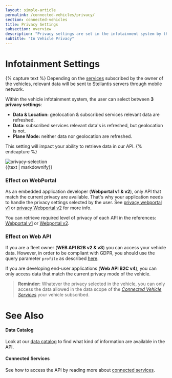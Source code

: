 ```yaml
---
layout: simple-article
permalink: /connected-vehicles/privacy/
section: connected-vehicles
title: Privacy Settings
subsection: overview
description: "Privacy settings are set in the infotainment system by the owner of the vehicle. Find information about these settings here."
subtitle: "In Vehicle Privacy"
---
```


# Infotainment Settings

{% capture text %}
Depending on the [services]({{site.baseurl}}/connected-vehicles/access-requirements#connected-vehicle-services) subscribed by the owner of the vehicles, relevant data will be sent to Stellantis servers through mobile network.

Within the vehicle infotainment system, the user can select between **3 privacy settings**:
- <strong>Data & Location:</strong> geolocation & subscribed services relevant data are refreshed.
- <strong>Data:</strong> subscribed services relevant data's is refreshed, but geolocation is not.
- <strong>Plane Mode:</strong> neither data nor geolocation are refreshed.

This setting will impact your ability to retrieve data in our API.
{% endcapture %}

<div style="overflow: auto">


<img src="{{site.baseurl}}/assets/images/privacy-selection.jpg" alt="privacy-selection" class="content-img-float-right">
<div>
{{text | markdownify}}
</div>
</div>

### Effect on WebPortal

As an embedded application developer (**Webportal v1 & v2**), only API that match the current privacy are available. That's why your application needs to handle the privacy settings selected by the user. See [privacy webportal v1]({{site.baseurl}}/webportal/v1/application/#privacy-mode) or [privacy Webportal v2]({{site.baseurl}}/webportal/v2/overview/privacy/#article) for more info.

You can retrieve required level of privacy of each API in the references: [Webportal v1]({{site.baseurl}}/webportal/v1/api-reference/list/#article) or [Webportal v2]({{site.baseurl}}/webportal/v2/api-reference/list/#article).

### Effect on Web API


If you are a fleet owner (**WEB API B2B v2 & v3**) you can access your vehicle data. However, in order to be compliant with GDPR, you should use the query parameter `profile` as described [here]({{site.baseurl}}/webapi/b2b/api-reference-v2/specification/#section/API-output:/Data-profile).

If you are developing end-user applications (**Web API B2C v4**), you can only access data that match the current privacy mode of the vehicle.

> **Reminder:** Whatever the privacy selected in the vehicle, you can only access the data allowed in the data scope of the *[Connected Vehicle Services]({{site.baseurl}}/connected-vehicles/access-requirements/#vehicle-connected-services)* your vehicle subscribed.

# See Also

#### Data Catalog

Look at our [data catalog]({{site.baseurl}}/connected-vehicles/data-catalog/#article) to find what kind of information are available in the API.


#### Connected Services

See how to access the API by reading more about [connected services]({{site.baseurl}}/connected-vehicles/access-requirements).
